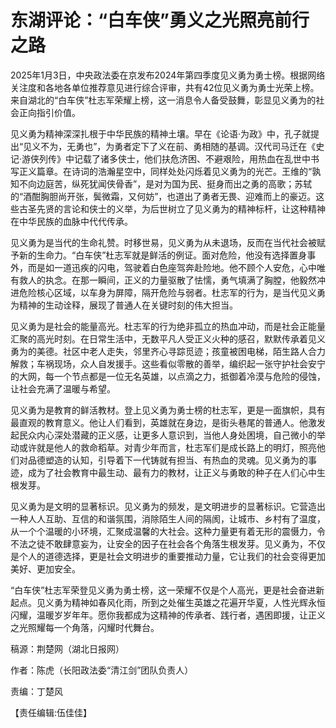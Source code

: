 # 东湖评论：“白车侠”勇义之光照亮前行之路

2025年1月3日，中央政法委在京发布2024年第四季度见义勇为勇士榜。根据网络关注度和各地各单位推荐意见进行综合评审，共有42位见义勇为勇士光荣上榜。来自湖北的“白车侠”杜志军荣耀上榜，这一消息令人备受鼓舞，彰显见义勇为的社会正向指引价值。

见义勇为精神深深扎根于中华民族的精神土壤。早在《论语·为政》中，孔子就提出“见义不为，无勇也”，为勇者定下了义在前、勇相随的基调。汉代司马迁在《史记·游侠列传》中记载了诸多侠士，他们扶危济困、不避艰险，用热血在乱世中书写正义篇章。在诗词的浩瀚星空中，同样处处闪烁着见义勇为的光芒。王维的“孰知不向边庭苦，纵死犹闻侠骨香”，是对为国为民、挺身而出之勇的高歌；苏轼的“酒酣胸胆尚开张，鬓微霜，又何妨”，也道出了勇者无畏、迎难而上的豪迈。这些古圣先贤的言论和侠士的义举，为后世树立了见义勇为的精神标杆，让这种精神在中华民族的血脉中代代传承。

见义勇为是当代的生命礼赞。时移世易，见义勇为从未退场，反而在当代社会被赋予新的生命力。“白车侠”杜志军就是鲜活的例证。面对危险，他没有选择置身事外，而是如一道迅疾的闪电，驾驶着白色座驾奔赴险地。他不顾个人安危，心中唯有救人的执念。在那一瞬间，正义的力量驱散了怯懦，勇气填满了胸膛，他毅然冲进危险核心区域，以车身为屏障，隔开危险与弱者。杜志军的行为，是当代见义勇为精神的生动诠释，展现了普通人在关键时刻的伟大担当。

见义勇为是社会的能量高光。杜志军的行为绝非孤立的热血冲动，而是社会正能量汇聚的高光时刻。在日常生活中，无数平凡人受正义火种的感召，默默传承着见义勇为的美德。社区中老人走失，邻里齐心寻踪觅迹；孩童被困电梯，陌生路人合力解救；车祸现场，众人自发援手。这些看似零散的善举，编织起一张守护社会安宁的大网，每一个节点都是一位无名英雄，以点滴之力，抵御着冷漠与危险的侵蚀，让社会充满了温暖与希望。

见义勇为是教育的鲜活教材。登上见义勇为勇士榜的杜志军，更是一面旗帜，具有最直观的教育意义。他让人们看到，英雄就在身边，是街头巷尾的普通人。他激发起民众内心深处潜藏的正义感，让更多人意识到，当他人身处困境，自己微小的举动或许就是他人的救命稻草。对青少年而言，杜志军们是成长路上的明灯，照亮他们对品德塑造的认知，引导着下一代铸就有担当、有热血的灵魂。见义勇为的事迹，成为了社会教育中最生动、最有力的教材，让正义与勇敢的种子在人们心中生根发芽。

见义勇为是文明的显著标识。见义勇为的频发，是文明进步的显著标识。它营造出一种人人互助、互信的和谐氛围，消除陌生人间的隔阂，让城市、乡村有了温度，从一个个温暖的小环境，汇聚成温馨的大社会。这种力量更有着无形的震慑力，令不法之徒不敢肆意妄为，让安全的因子在社会各个角落生根发芽。见义勇为，不仅是个人的道德选择，更是社会文明进步的重要推动力量，它让我们的社会变得更加美好、更加安全。

“白车侠”杜志军荣登见义勇为勇士榜，这一荣耀不仅是个人高光，更是社会奋进新起点。见义勇为精神如春风化雨，所到之处催生英雄之花遍开华夏，人性光辉永恒闪耀，温暖岁岁年年。愿你我都成为这精神的传承者、践行者，遇困即援，让正义之光照耀每一个角落，闪耀时代舞台。

稿源：荆楚网（湖北日报网）

作者：陈虎（长阳政法委“清江剑”团队负责人）

责编：丁楚风

【责任编辑:伍佳佳】


